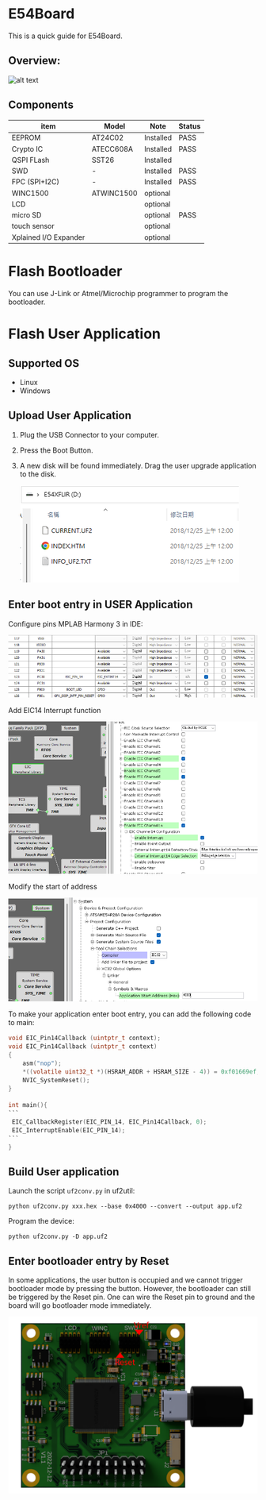 # E54Board
This is a quick guide for E54Board.

## Overview:

![alt text](png/E54Board.png)

## Components

| item                  | Model      | Note      | Status |
| --------------------- | ---------- | --------- | ------ |
| EEPROM                | AT24C02    | Installed | PASS   |
| Crypto IC             | ATECC608A  | Installed | PASS   |
| QSPI FLash            | SST26      | Installed |        |
| SWD                   | -          | Installed | PASS   |
| FPC (SPI+I2C)         | -          | Installed | PASS   |
| WINC1500              | ATWINC1500 | optional  |        |
| LCD                   |            | optional  |        |
| micro SD              |            | optional  | PASS   |
| touch sensor          |            | optional  |        |
| Xplained I/O Expander |            | optional  |        |



# Flash Bootloader

You can use J-Link or Atmel/Microchip programmer to program the bootloader.

# Flash User Application

## Supported OS

* Linux
* Windows

## Upload User Application

1. Plug the USB Connector to your computer.

2. Press the Boot Button.

3. A new disk will be found immediately. Drag the user upgrade application to the disk.

   ![alt text](png/disk.png) 

## Enter boot entry in USER Application

Configure pins MPLAB Harmony 3 in IDE:

![pin](png/pin.png)



Add EIC14 Interrupt function 

![eic](png/eic.png)



Modify the start of address 

![boot_addr](png/boot_addr.png)



To make your application enter boot entry, you can add the following code to main:

````c
void EIC_Pin14Callback (uintptr_t context);
void EIC_Pin14Callback (uintptr_t context)
{
    asm("nop");
    *((volatile uint32_t *)(HSRAM_ADDR + HSRAM_SIZE - 4)) = 0xf01669ef;
    NVIC_SystemReset();
}

int main(){
```
 EIC_CallbackRegister(EIC_PIN_14, EIC_Pin14Callback, 0);
 EIC_InterruptEnable(EIC_PIN_14);
```
}
````

##  Build User application

Launch the script `uf2conv.py` in uf2util:

```
python uf2conv.py xxx.hex --base 0x4000 --convert --output app.uf2
```

Program the device:

```
python uf2conv.py -D app.uf2
```

## Enter bootloader entry by Reset

In some applications, the user button is occupied and we  cannot trigger bootloader mode by pressing the button. However, the bootloader can  still be triggered by the Reset pin. One can  wire the Reset pin to ground and  the board will go bootloader mode immediately.

![](png/SWD.png)

